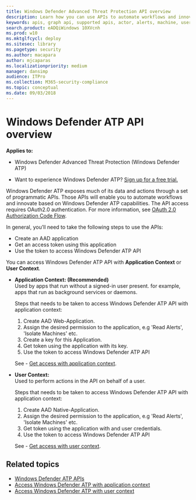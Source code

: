 ```yaml
---
title: Windows Defender Advanced Threat Protection API overview  
description: Learn how you can use APIs to automate workflows and innovate based on Windows Defender ATP capabilities
keywords: apis, graph api, supported apis, actor, alerts, machine, user, domain, ip, file, advanced hunting, query
search.product: eADQiWindows 10XVcnh
ms.prod: w10
ms.mktglfcycl: deploy
ms.sitesec: library
ms.pagetype: security
ms.author: macapara
author: mjcaparas
ms.localizationpriority: medium
manager: dansimp
audience: ITPro
ms.collection: M365-security-compliance 
ms.topic: conceptual
ms.date: 09/03/2018
---
```


# Windows Defender ATP API overview

**Applies to:**
- Windows Defender Advanced Threat Protection (Windows Defender ATP)

- Want to experience Windows Defender ATP? [Sign up for a free trial.](https://www.microsoft.com/en-us/WindowsForBusiness/windows-atp?ocid=docs-wdatp-exposedapis-abovefoldlink) 

Windows Defender ATP exposes much of its data and actions through a set of programmatic APIs. Those APIs will enable you to automate workflows and innovate based on Windows Defender ATP capabilities. The API access requires OAuth2.0 authentication. For more information, see [OAuth 2.0 Authorization Code Flow](https://docs.microsoft.com/en-us/azure/active-directory/develop/active-directory-v2-protocols-oauth-code).

In general, you’ll need to take the following steps to use the APIs:
- Create an AAD application
- Get an access token using this application
- Use the token to access Windows Defender ATP API


You can access Windows Defender ATP API with **Application Context** or **User Context**.

- **Application Context: (Recommended)** <br>
    Used by apps that run without a signed-in user present. for example, apps that run as background services or daemons.

	Steps that needs to be taken to access Windows Defender ATP API with application context:
	1) Create AAD Web-Application.
	2) Assign the desired permission to the application, e.g 'Read Alerts', 'Isolate Machines' etc. 
	3) Create a key for this Application.
	4) Get token using the application with its key.
	5) Use the token to access Windows Defender ATP API

	See - [Get access with application context](exposed-apis-create-app-webapp.md).


- **User Context:** <br>
    Used to perform actions in the API on behalf of a user.

	Steps that needs to be taken to access Windows Defender ATP API with application context:
	1) Create AAD Native-Application.
	2) Assign the desired permission to the application, e.g 'Read Alerts', 'Isolate Machines' etc. 
	3) Get token using the application with and user credentials.
	4) Use the token to access Windows Defender ATP API

	See - [Get access with user context](exposed-apis-create-app-nativeapp.md).


## Related topics
- [Windows Defender ATP APIs](exposed-apis-list.md)
- [Access Windows Defender ATP with application context](exposed-apis-create-app-webapp.md)
- [Access Windows Defender ATP with user context](exposed-apis-create-app-nativeapp.md)